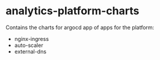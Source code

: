 # analytics-platform-charts

Contains the charts for argocd app of apps for the platform:

* nginx-ingress
* auto-scaler
* external-dns